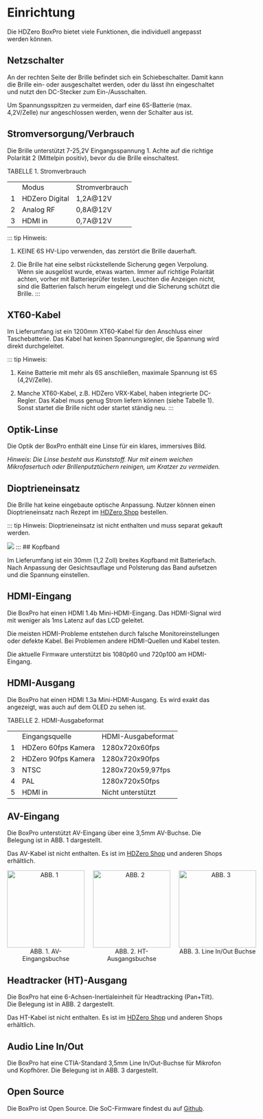 # Einrichtung

Die HDZero BoxPro bietet viele Funktionen, die individuell angepasst werden können.

## Netzschalter

An der rechten Seite der Brille befindet sich ein Schiebeschalter. Damit kann die Brille ein- oder ausgeschaltet werden, oder du lässt ihn eingeschaltet und nutzt den DC-Stecker zum Ein-/Ausschalten.

Um Spannungsspitzen zu vermeiden, darf eine 6S-Batterie (max. 4,2V/Zelle) nur angeschlossen werden, wenn der Schalter aus ist.

## Stromversorgung/Verbrauch

Die Brille unterstützt 7-25,2V Eingangsspannung 1. Achte auf die richtige Polarität 2 (Mittelpin positiv), bevor du die Brille einschaltest.

TABELLE 1. Stromverbrauch

<table id="table2">
<tr>
<td></td>
<td>Modus</td>
<td>Stromverbrauch</td>
</tr>
<tr>
<td>1</td>
<td>HDZero Digital</td>
<td>1,2A@12V</td>
</tr>
<tr>
<td>2</td>
<td>Analog RF</td>
<td>0,8A@12V</td>
</tr>
<tr>
<td>3</td>
<td>HDMI in</td>
<td>0,7A@12V</td>
</tr>
</table>

::: tip
Hinweis:

1. KEINE 6S HV-Lipo verwenden, das zerstört die Brille dauerhaft.

2. Die Brille hat eine selbst rückstellende Sicherung gegen Verpolung. Wenn sie ausgelöst wurde, etwas warten. Immer auf richtige Polarität achten, vorher mit Batterieprüfer testen. Leuchten die Anzeigen nicht, sind die Batterien falsch herum eingelegt und die Sicherung schützt die Brille.
:::
## XT60-Kabel

Im Lieferumfang ist ein 1200mm XT60-Kabel für den Anschluss einer Taschebatterie. Das Kabel hat keinen Spannungsregler, die Spannung wird direkt durchgeleitet.

::: tip
Hinweis:

1. Keine Batterie mit mehr als 6S anschließen, maximale Spannung ist 6S (4,2V/Zelle).

2. Manche XT60-Kabel, z.B. HDZero VRX-Kabel, haben integrierte DC-Regler. Das Kabel muss genug Strom liefern können (siehe Tabelle 1). Sonst startet die Brille nicht oder startet ständig neu.
:::
## Optik-Linse

Die Optik der BoxPro enthält eine Linse für ein klares, immersives Bild.

*Hinweis: Die Linse besteht aus Kunststoff. Nur mit einem weichen Mikrofasertuch oder Brillenputztüchern reinigen, um Kratzer zu vermeiden.*

## Dioptrieneinsatz

Die Brille hat keine eingebaute optische Anpassung. Nutzer können einen Dioptrieneinsatz nach Rezept im [HDZero Shop](http://www.hd-zero.com/shop) bestellen.

::: tip
Hinweis: Dioptrieneinsatz ist nicht enthalten und muss separat gekauft werden.

<img src="/boxmedia/image5.png" id="image3">
:::
## Kopfband

Im Lieferumfang ist ein 30mm (1,2 Zoll) breites Kopfband mit Batteriefach. Nach Anpassung der Gesichtsauflage und Polsterung das Band aufsetzen und die Spannung einstellen.

## HDMI-Eingang

Die BoxPro hat einen HDMI 1.4b Mini-HDMI-Eingang. Das HDMI-Signal wird mit weniger als 1ms Latenz auf das LCD geleitet.

Die meisten HDMI-Probleme entstehen durch falsche Monitoreinstellungen oder defekte Kabel. Bei Problemen andere HDMI-Quellen und Kabel testen.

Die aktuelle Firmware unterstützt bis 1080p60 und 720p100 am HDMI-Eingang.

## HDMI-Ausgang

Die BoxPro hat einen HDMI 1.3a Mini-HDMI-Ausgang. Es wird exakt das angezeigt, was auch auf dem OLED zu sehen ist.

TABELLE 2. HDMI-Ausgabeformat

<table id="table3">
<tr>
<td></td>
<td>Eingangsquelle</td>
<td>HDMI-Ausgabeformat</td>
</tr>
<tr>
<td>1</td>
<td>HDZero 60fps Kamera</td>
<td>1280x720x60fps</td>
</tr>
<tr>
<td>2</td>
<td>HDZero 90fps Kamera</td>
<td>1280x720x90fps</td>
</tr>
<tr>
<td>3</td>
<td>NTSC</td>
<td>1280x720x59,97fps</td>
</tr>
<tr>
<td>4</td>
<td>PAL</td>
<td>1280x720x50fps</td>
</tr>
<tr>
<td>5</td>
<td>HDMI in</td>
<td>Nicht unterstützt</td>
</tr>
</table>

## AV-Eingang

Die BoxPro unterstützt AV-Eingang über eine 3,5mm AV-Buchse. Die Belegung ist in ABB. 1 dargestellt.

Das AV-Kabel ist nicht enthalten. Es ist im [HDZero Shop](http://www.hd-zero.com/shop) und anderen Shops erhältlich.

<div style="display: flex; justify-content: space-around; text-align: center; gap: 20px;">

  <div style="flex: 1">
    <img src="/boxmedia/image3.png" alt="ABB. 1" style="height:180px; object-fit: contain;"><br>
    ABB. 1. AV-Eingangsbuchse
  </div>

  <div style="flex: 1">
    <img src="/boxmedia/image7.png" alt="ABB. 2" style="height:180px; object-fit: contain;"><br>
    ABB. 2. HT-Ausgangsbuchse
  </div>

  <div style="flex: 1">
    <img src="/boxmedia/image4.png" alt="ABB. 3" style="height:180px; object-fit: contain;"><br>
    ABB. 3. Line In/Out Buchse
  </div>

</div>

## Headtracker (HT)-Ausgang

Die BoxPro hat eine 6-Achsen-Inertialeinheit für Headtracking (Pan+Tilt). Die Belegung ist in ABB. 2 dargestellt.

Das HT-Kabel ist nicht enthalten. Es ist im [HDZero Shop](http://www.hd-zero.com/shop) und anderen Shops erhältlich.

## Audio Line In/Out

Die BoxPro hat eine CTIA-Standard 3,5mm Line In/Out-Buchse für Mikrofon und Kopfhörer. Die Belegung ist in ABB. 3 dargestellt.

## Open Source

Die BoxPro ist Open Source. Die SoC-Firmware findest du auf [Github](https://github.com/hd-zero).
